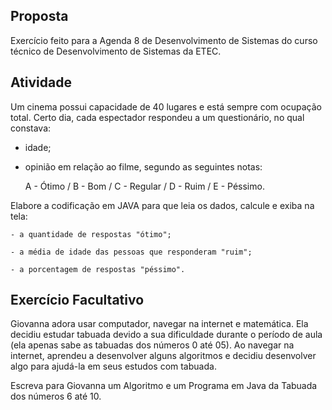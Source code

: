 ## Proposta

Exercício feito para a Agenda 8 de Desenvolvimento de Sistemas do curso técnico de Desenvolvimento de Sistemas da ETEC.

## Atividade

Um cinema possui capacidade de 40 lugares e está sempre com ocupação total. Certo dia, cada espectador respondeu a um questionário, no qual constava:

  - idade;

  - opinião em relação ao filme, segundo as seguintes notas:

      A - Ótimo /  B - Bom / C - Regular  / D - Ruim  / E -  Péssimo.

 
Elabore a codificação em JAVA para que leia os dados, calcule e exiba na tela:

    - a quantidade de respostas "ótimo";

    - a média de idade das pessoas que responderam "ruim";

    - a porcentagem de respostas "péssimo".

## Exercício Facultativo

Giovanna adora usar computador, navegar na internet e matemática. Ela decidiu estudar tabuada devido a sua dificuldade durante o período de aula (ela apenas sabe as tabuadas dos números 0 até 05). Ao navegar na internet, aprendeu a desenvolver alguns algoritmos e decidiu desenvolver algo para ajudá-la em seus estudos com tabuada.

Escreva para Giovanna um Algoritmo e um Programa em Java da Tabuada dos números 6 até 10.